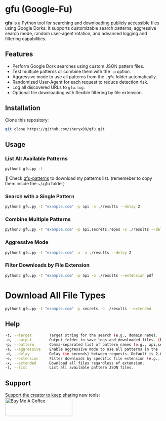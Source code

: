 # **gfu (Google-Fu)**

**gfu** is a Python tool for searching and downloading publicly accessible files using Google Dorks. It supports customizable search patterns, aggressive search mode, random user-agent rotation, and advanced logging and filtering capabilities.

## Features

- Perform Google Dork searches using custom JSON pattern files.
- Test multiple patterns or combine them with the `-p` option.
- Aggressive mode to use all patterns from the `.gfu` folder automatically.
- Randomized User-Agent for each request to reduce detection risk.
- Log all discovered URLs to `gfu.log`.
- Optional file downloading with flexible filtering by file extension.

## Installation

Clone this repository:

```bash
git clone https://github.com/sheryx00/gfu.git
```

## Usage

### List All Available Patterns

```bash
python3 gfu.py -l
```
:scroll: Check [gfu-patterns](https://github.com/Sheryx00/gfu-patterns) to download my patterns list. (rememeber to copy them inside the ~/.gfu folder)

### Search with a Single Pattern

```bash
python3 gfu.py -t "example.com" -p api -o ./results --delay 2
```

### Combine Multiple Patterns

```bash
python3 gfu.py -t "example.com" -p api,secrets,repos -o ./results --delay 3
```

### Aggressive Mode

```bash
python3 gfu.py -t "example.com" -a -o ./results --delay 2
```

### Filter Downloads by File Extension

```bash
python3 gfu.py -t "example.com" -p api -o ./results --extension pdf
```

# Download All File Types

```bash
python3 gfu.py -t "example.com" -p secrets -o ./results --extended
```
## Help

```bash
-t, --target	    Target string for the search (e.g., domain name).
-o, --output	    Output folder to save logs and downloaded files. (Required)
-p, --pattern	    Comma-separated list of pattern names (e.g., api,secrets,repos).
-a, --aggressive	Enable aggressive mode to use all patterns in the .gfu folder.
-d, --delay	        Delay (in seconds) between requests. Default is 2.0.
-e, --extension	    Filter downloads by specific file extension (e.g., pdf, txt, csv).
-x, --extended	    Download all files regardless of extension.
-l, --list	        List all available pattern JSON files.
```

## Support

Support the creator to keep sharing new tools:
<a href="https://www.buymeacoffee.com/Sheryx00" target="_blank"><img src="https://cdn.buymeacoffee.com/buttons/v2/default-yellow.png" alt="Buy Me A Coffee" style="height: 60px !important;width: 217px !important;" ></a>
